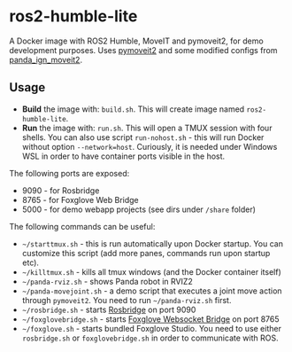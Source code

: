 # ros2-humble-lite

A Docker image with ROS2 Humble, MoveIT and pymoveit2, for demo development purposes. Uses [pymoveit2](https://github.com/AndrejOrsula/pymoveit2) and some modified configs from [panda_ign_moveit2](https://github.com/AndrejOrsula/panda_ign_moveit2).

## Usage

* **Build** the image with: `build.sh`. This will create image named `ros2-humble-lite`.
* **Run** the image with: `run.sh`. This will open a TMUX session with four shells. You can also use script `run-nohost.sh` - this will run Docker without option `--network=host`. Curiously, it is needed under Windows WSL in order to have container ports visible in the host.

The following ports are exposed:
* 9090 - for Rosbridge
* 8765 - for Foxglove Web Bridge
* 5000 - for demo webapp projects (see dirs under `/share` folder)


The following commands can be useful:

* `~/starttmux.sh` - this is run automatically upon Docker startup. You can customize this script (add more panes, commands run upon startup etc).
* `~/killtmux.sh` - kills all tmux windows (and the Docker container itself)
* `~/panda-rviz.sh` - shows Panda robot in RVIZ2
* `~/panda-movejoint.sh` - a demo script that executes a joint move action through `pymoveit2`. You need to run `~/panda-rviz.sh` first.
* `~/rosbridge.sh` - starts [Rosbridge](https://foxglove.dev/blog/using-rosbridge-with-ros2) on port 9090
* `~/foxglovebridge.sh` - starts [Foxglove Websocket Bridge](https://github.com/foxglove/ros-foxglove-bridge) on port 8765
* `~/foxglove.sh` - starts bundled Foxglove Studio. You need to use either `rosbridge.sh` or `foxglovebridge.sh` in order to communicate with ROS.
